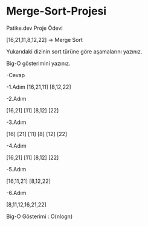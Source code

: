 # Merge-Sort-Projesi
Patike.dev Proje Ödevi

[16,21,11,8,12,22] -> Merge Sort

Yukarıdaki dizinin sort türüne göre aşamalarını yazınız.

Big-O gösterimini yazınız.

-Cevap 

-1.Adım 
[16,21,11]  [8,12,22] 

-2.Adım

[16,21] [11]  [8,12] [22]

-3.Adım

[16] [21] [11] [8] [12] [22]

-4.Adım

[16,21] [11] [8,12] [22]

-5.Adım 

[16,11,21] [8,12,22]

-6.Adım

[8,11,12,16,21,22]

Big-O Gösterimi : O(nlogn)
